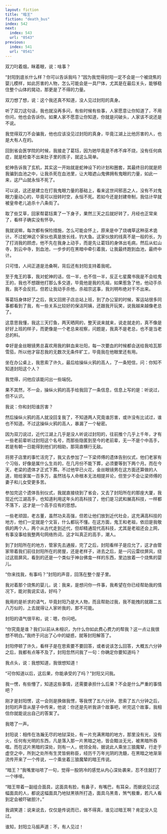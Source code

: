```yaml
---
layout: fiction
title: "暗王"
fiction: "death_bus"
index: 542
next:
  index: 543
  url: "0543"
previous:
  index: 541
  url: "0541"
---
```

双刀叼着烟，眯着眼，说：啥事？

“封阳到底长什么样？你可以告诉我吗？”因为我觉得封阳一定不会是一个被烧焦的婴儿模样，如此厉害的人物，怎么可能会是一具尸体，尤其是在最后关头，能够稳住整个山体的晃动，那更是了不得的力量。

双刀想了想，说：这个我还真不知道，没人见过封阳的真身。

听了双刀这句话，我也就没再多问，有些时候有些事，人家愿意让你知道了，不用你问，他也会告诉你。如果人家不愿意让你知道，你就是问破头，人家该不说还是不说。

我觉得双刀不会骗我，他也应该没见过封阳的真身，毕竟江湖上比他厉害的人，也是大有人在的。

回到省会医学院的时候，我接走了葛钰，因为她毕竟是不疼不痒不烧，没有任何病症，就是检查不出来肚子里的孩子，就这么简单。

蛇神告诉我了玄机，其实这一开始就是蛇神设下的计划和圈套，其最终目的就是把我骗到血池之中，让我杀死在血池里，让大暗遮山鬼佛拥有鬼眼的力量，如此一来，这尸山就永恒不死了。

可以说，这还是建立在打我鬼眼力量的基础上，看来这世间邪恶之人，没有不对鬼眼力量动心的，毕竟可以扭转时空，永恒不死。若如今还是封建帝制，我估计早就被皇帝老儿追杀十八条街了。

取了些艾草，回家帮葛钰熏了一下身子，果然三天之后就好转了，月经也正常来了，看样子确实没有怀孕。

我就说嘛，每次都有保险措施，怎么可能会怀上，原来是中了烧魂草这种巫术诡计。不过蛇神这个家伙也真是放长线，钓大鱼。这家伙放的线真不是一般的长，为了打消我的顾虑，他不先在我身上动手，而是先让葛钰的身体出毛病，然后从虹山寺，到云中寺，到血池，一步步的在黑暗中牵引着我，让我最终跑到血池，最终中计。

只可惜，人间正道是沧桑啊，背后还有封阳支持着我呢。

至于鬼王的事，我对蛇神的话，信一半，也不信一半，反正七星魔书我是不会给鬼王的，我也不想跟他打那么多交道，毕竟他是我的先祖，如果惹急了他，他动手杀我，我不会反抗，但若让我动手杀他，杀祖宗这事，我刘明布绝对干不出来。

等葛钰身体好了之后，我又回房子店总站上班，到了办公室的时候，客运站很多同事都看到了我，有一些关系比较好的保洁阿姨，还跟我开玩笑，说我越来越像老总了。

这意思我懂，我这三天打鱼，两天晒网的，整天说来就来，说走就走的，真不像是好好上班的样子，而更像是一个老总来视察，问题是，我真不是老总，也不是当老总的料。

幸好是金丝眼镜男总喜欢用我的鲜血来壮阳，每一次要血的时候都会送给我哈瓦那雪茄，所以他才容忍我的无数次无条件旷工，毕竟我在他眼里还有用。

坐在办公桌上，我思索了许久，最后给操纵火鸦的高人，了一条短信，问：你知不知道封阳这个人？

我觉得，问他应该能问出一些端倪。

果不其然，不一会，操纵火鸦的高手给我回了一条信息，信息上写的是：听说过，但不认识。

我说：你和封阳谁厉害？

然后操纵火鸦的高人就没回复我了，不知道两人究竟谁厉害，或许没有比试过，谁也不知道。不过这操纵火鸦的高人，暴漏了一个秘密。

因为双刀说过，近代江湖上几乎是没人听说过封阳的，往前推个几乎上千年，才有一些老前辈听过封阳这个名号，而那些隐匿到至今的老前辈，无一不是个中高手，若是有朝一日能得到他们的相助，那简直横行无敌。

将房子店里的事忙活完了，我又去参加了一下梁师傅的遗体告别仪式，他们老家有个习俗，好像是属什么生肖的，在几月份不能下葬，必须要等到下两个月。而在今天，老梁的遗体才正式下葬。不过他早已火花，金丝眼镜男在这方面还算做的人道，赔给家属一百多万，虽然钱与人命根本无法相提并论，但至少不会让梁师傅的妻子和儿女受更多苦。

参加完这个遗体告别仪式，我就直接绕到了省会，又去了封阳所在的那座大厦，我现近代江湖高手，也知道利用这年头的高科技了，他们是习武和展高科技，一样都不落下，这才是一个高手应有的思想。

一些老顽固，老古董，虽然功夫高强，但若让他们放到近代社会，这充满高科技的地方，他们一定就是个文盲，什么都玩不懂。在这方面，鬼王和老祖，依旧是我敬佩的两个人，两个从古代走到近代，但却精通现代高科技，尤其是老祖还会上网，有事没事给我整两句网络热词，这才叫真正的高手，潮人。

到了封阳所在的地方，管家先去通报，完了之后，封阳看样子是应允了，这才由管家带着我们前往封阳所在的房屋，还是老样子，进去之后，是一闪云雷纹屏风，绕过这扇屏风，看到的还是一个类似于神台佛龛一样的东西，里边放着一个烧焦的婴儿。

“你来找我，有事吗？”封阳的声音，回荡在整个屋子里。

我对着那个烧焦的婴儿，说：我来，是想问你一件事，我希望在你已经帮助我的情况下，能对我说实话，好吗？

我用的是祈求的语气，毕竟封阳乃是大人物，而且帮助过我，我不能拽的就跟二五八万似的，上去就得让人家听我的，那不可能。

封阳的语气很平和，说：嗯，你问吧。

“你究竟是谁？我们以前从未相识，为什么你如此费心费力的帮我？这一点让我很想不明白。”我终于问出了心中的疑惑，就等封阳解答了。

封阳停顿了许久，看样子是在思索要不要回答，或者说该怎么回答，大概五六分钟之后，我都有点等不及了，封阳忽然问我了一句：你确定你要知道吗？

我点头，说：我想知道，我很想知道！

“可你知道以后，这后果，你能承受的了吗？”封阳又问我。

我一愣，有些懵了，知道这些事情，还需要承担什么后果？不会是什么严重的事情吧？

刚才是封阳愣，这一会则是换做我愣，等我愣了五六分钟，思索了五六分钟之后，封阳的声音从屋子中传来，他说：你还是先听我讲个故事吧，听完这个故事，我相信你就能说出自己的答案了。

我嗯了一声。

封阳说：相传在浩瀚无尽的地狱深处，有一片充满黑暗的地方，那里没有光，没有火，任何有光明的东西，凡是落入那一片黑暗之地，皆会黯淡无光，被黑暗所吞噬。而在这片黑暗的深处，则有一人，统领全局，据说此人乘坐三狼魔辇，行走于虚空之中，所到之处所有生灵皆俯称臣，经历千万年光阴的洗髓，在黑暗之地渐渐流传开来了一个传说，一个乘坐着三狼魔辇的暗王传说。

“暗王？”我嘴里咕哝了一句，觉得一股阴冷的感觉从内心深处袭来，忍不住就打了一个哆嗦。

“暗王带着一副组合面具，这面具有脸，有鼻子，有嘴巴，有耳朵，而据说见过这幅面具的人，都说这幅面具乃地狱黑铁所打造，面具乌黑青，煞气极重，若凡人看到定会被吓破胆汁。”

我调笑道：说来说去，仅仅是传说而已，做不得真，谁见过暗王啊？肯定没人见过。

谁知，封阳立马振声道：不，有人见过！